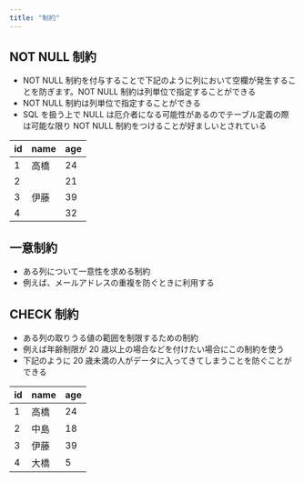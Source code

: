```yaml
---
title: "制約"
---
```


## NOT NULL 制約

- NOT NULL 制約を付与することで下記のように列において空欄が発生することを防ぎます。NOT NULL 制約は列単位で指定することができる
- NOT NULL 制約は列単位で指定することができる
- SQL を扱う上で NULL は厄介者になる可能性があるのでテーブル定義の際は可能な限り NOT NULL 制約をつけることが好ましいとされている

| id  | name | age |
| --- | ---- | --- |
| 1   | 高橋 | 24  |
| 2   |      | 21  |
| 3   | 伊藤 | 39  |
| 4   |      | 32  |

## 一意制約

- ある列について一意性を求める制約
- 例えば、メールアドレスの重複を防ぐときに利用する

## CHECK 制約

- ある列の取りうる値の範囲を制限するための制約
- 例えば年齢制限が 20 歳以上の場合などを付けたい場合にこの制約を使う
- 下記のように 20 歳未満の人がデータに入ってきてしまうことを防ぐことができる

| id  | name | age |
| --- | ---- | --- |
| 1   | 高橋 | 24  |
| 2   | 中島 | 18  |
| 3   | 伊藤 | 39  |
| 4   | 大橋 | 5   |
